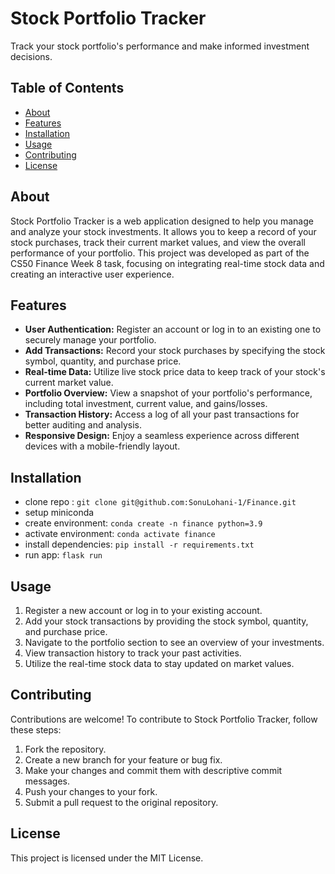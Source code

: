 # Stock Portfolio Tracker

Track your stock portfolio's performance and make informed investment decisions.

## Table of Contents

- [About](#about)
- [Features](#features)
- [Installation](#installation)
- [Usage](#usage)
- [Contributing](#contributing)
- [License](#license)

## About

Stock Portfolio Tracker is a web application designed to help you manage and analyze your stock investments. It allows you to keep a record of your stock purchases, track their current market values, and view the overall performance of your portfolio. This project was developed as part of the CS50 Finance Week 8 task, focusing on integrating real-time stock data and creating an interactive user experience.

## Features

- **User Authentication:** Register an account or log in to an existing one to securely manage your portfolio.
- **Add Transactions:** Record your stock purchases by specifying the stock symbol, quantity, and purchase price.
- **Real-time Data:** Utilize live stock price data to keep track of your stock's current market value.
- **Portfolio Overview:** View a snapshot of your portfolio's performance, including total investment, current value, and gains/losses.
- **Transaction History:** Access a log of all your past transactions for better auditing and analysis.
- **Responsive Design:** Enjoy a seamless experience across different devices with a mobile-friendly layout.

## Installation
- clone repo : `git clone git@github.com:SonuLohani-1/Finance.git`
- setup miniconda
- create environment: `conda create -n finance python=3.9`
- activate environment: `conda activate finance`
- install dependencies: `pip install -r requirements.txt`
- run app: `flask run`

## Usage
1. Register a new account or log in to your existing account.
2. Add your stock transactions by providing the stock symbol, quantity, and purchase price.
3. Navigate to the portfolio section to see an overview of your investments.
4. View transaction history to track your past activities.
5. Utilize the real-time stock data to stay updated on market values.

## Contributing
Contributions are welcome! To contribute to Stock Portfolio Tracker, follow these steps:

1. Fork the repository.
2. Create a new branch for your feature or bug fix.
3. Make your changes and commit them with descriptive commit messages.
4. Push your changes to your fork.
5. Submit a pull request to the original repository.

## License
This project is licensed under the MIT License.
